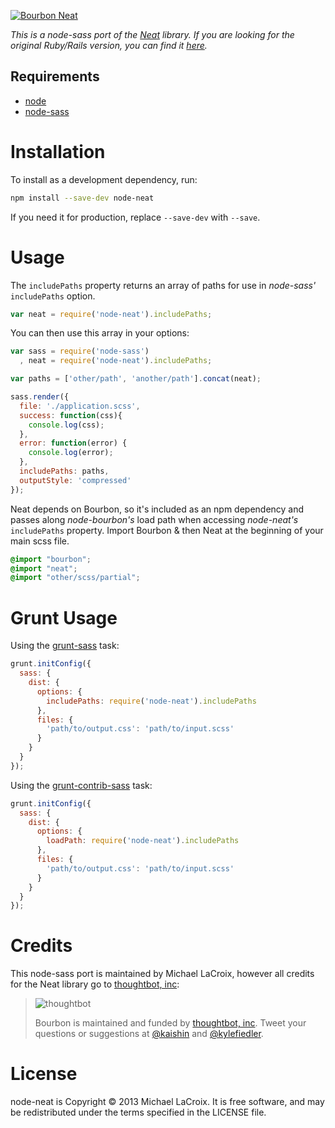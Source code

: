[![Bourbon Neat](http://neat.bourbon.io/images/logotype.svg)](http://thoughtbot.com/neat)

*This is a node-sass port of the [Neat](http://neat.bourbon.io) library. If you
are looking for the original Ruby/Rails version, you can find it
[here](https://github.com/thoughtbot/neat).*

## Requirements
- [node](http://nodejs.org)
- [node-sass](https://github.com/andrew/node-sass)

# Installation

To install as a development dependency, run:

```bash
npm install --save-dev node-neat
```

If you need it for production, replace `--save-dev` with `--save`.

# Usage

The `includePaths` property returns an array of paths for use in
*node-sass'* `includePaths` option.

```javascript
var neat = require('node-neat').includePaths;
```

You can then use this array in your options:

```javascript
var sass = require('node-sass')
  , neat = require('node-neat').includePaths;

var paths = ['other/path', 'another/path'].concat(neat);

sass.render({
  file: './application.scss',
  success: function(css){
    console.log(css);
  },
  error: function(error) {
    console.log(error);
  },
  includePaths: paths,
  outputStyle: 'compressed'
});
```

Neat depends on Bourbon, so it's included as an npm dependency and passes along
*node-bourbon's* load path when accessing *node-neat's* `includePaths` property.
Import Bourbon & then Neat at the beginning of your main scss file.

```scss
@import "bourbon";
@import "neat";
@import "other/scss/partial";
```

# Grunt Usage

Using the [grunt-sass](https://github.com/sindresorhus/grunt-sass) task:

```javascript
grunt.initConfig({
  sass: {
    dist: {
      options: {
        includePaths: require('node-neat').includePaths
      },
      files: {
        'path/to/output.css': 'path/to/input.scss'
      }
    }
  }
});
```

Using the [grunt-contrib-sass](https://github.com/gruntjs/grunt-contrib-sass) task:

```javascript
grunt.initConfig({
  sass: {
    dist: {
      options: {
        loadPath: require('node-neat').includePaths
      },
      files: {
        'path/to/output.css': 'path/to/input.scss'
      }
    }
  }
});
```

Credits
===

This node-sass port is maintained by Michael LaCroix, however all credits for
the Neat library go to [thoughtbot, inc](http://thoughtbot.com/community):

> ![thoughtbot](http://thoughtbot.com/images/tm/logo.png)
>
> Bourbon is maintained and funded by [thoughtbot, inc](http://thoughtbot.com/community). Tweet your questions or suggestions at [@kaishin](https://twitter.com/kaishin) and [@kylefiedler](https://twitter.com/kylefiedler).

License
===

node-neat is Copyright © 2013 Michael LaCroix. It is free software, and may be redistributed under the terms specified in the LICENSE file.
